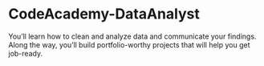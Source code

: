 # CodeAcademy-DataAnalyst
You’ll learn how to clean and analyze data and communicate your findings. Along the way, you’ll build portfolio-worthy projects that will help you get job-ready.
